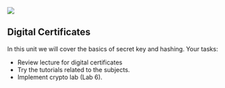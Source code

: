<img src="https://github.com/billbuchanan/csn09112/blob/master/zadditional/top_csn09112.png"/>
<h2>Digital Certificates</h2>
<p>In this unit we will cover the basics of secret key and hashing.  Your tasks:</p>
<ul>
  <li>Review lecture for digital certificates</li>
  <li>Try the tutorials related to the subjects.</li>
  <li>Implement crypto lab (Lab 6).</li>
  </ul>
